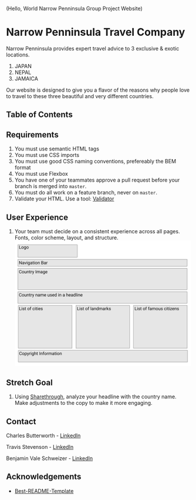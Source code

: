 (Hello, World Narrow Penninsula Group Project Website)

# Narrow Penninsula Travel Company

Narrow Penninsula provides expert travel advice to 3 exclusive & exotic locations.

1. JAPAN 
1. NEPAL
1. JAMAICA

Our website is designed to give you a flavor of the reasons why people love to travel to these three beautiful and very different countries. 

<!-- TABLE OF CONTENTS -->
## Table of Contents

## Requirements

1. You must use semantic HTML tags
1. You must use CSS imports
1. You must use good CSS naming conventions, prefereably the BEM format
1. You must use Flexbox
1. You have one of your teammates approve a pull request before your branch is merged into `master`.
1. You must do all work on a feature branch, never on `master`.
1. Validate your HTML. Use a tool: [Validator](https://validator.w3.org/)

## User Experience

1. Your team must decide on a consistent experience across all pages. Fonts, color scheme, layout, and structure.
![Hello World Layout](./hello-world-wireframe.png)

## Stretch Goal
1. Using [Sharethrough](https://headlines.sharethrough.com/), analyze your headline with the country name. Make adjustments to the copy to make it more engaging.

<!-- CONTACT -->
## Contact

Charles Butterworth - [LinkedIn](www.linkedin.com/in/cbutterworth3/)

Travis Stevenson - [LinkedIn](https://www.linkedin.com/in/travis-stevenson-353ba611b/)

Benjamin Vale Schweizer - [LinkedIn](https://www.linkedin.com/in/benjamin-schweizer-08b8a6111/)


<!-- ACKNOWLEDGEMENTS -->
## Acknowledgements
* [Best-README-Template](https://github.com/othneildrew/Best-README-Template)
